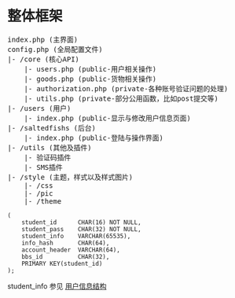 # 整体框架
<pre>
index.php (主界面)
config.php (全局配置文件)
|- /core (核心API)    
    |- users.php (public-用户相关操作)
    |- goods.php (public-货物相关操作)
    |- authorization.php (private-各种账号验证问题的处理)
    |- utils.php (private-部分公用函数，比如post提交等)
|- /users (用户)
    |- index.php (public-显示与修改用户信息页面)
|- /saltedfishs (后台)
    |- index.php (public-登陆与操作界面)
|- /utils (其他及插件)
    |- 验证码插件
    |- SMS插件
|- /style (主题，样式以及样式图片)
    |- /css 
    |- /pic
    |- /theme
</pre> 

```
(
    student_id      CHAR(16) NOT NULL,
    student_pass    CHAR(32) NOT NULL,
    student_info    VARCHAR(65535),
    info_hash       CHAR(64),
    account_header  VARCHAR(64),
    bbs_id          CHAR(32),
    PRIMARY KEY(student_id)
);
```
student_info 参见 [用户信息结构](02.1-users.md#用户信息结构（JSONStr）)